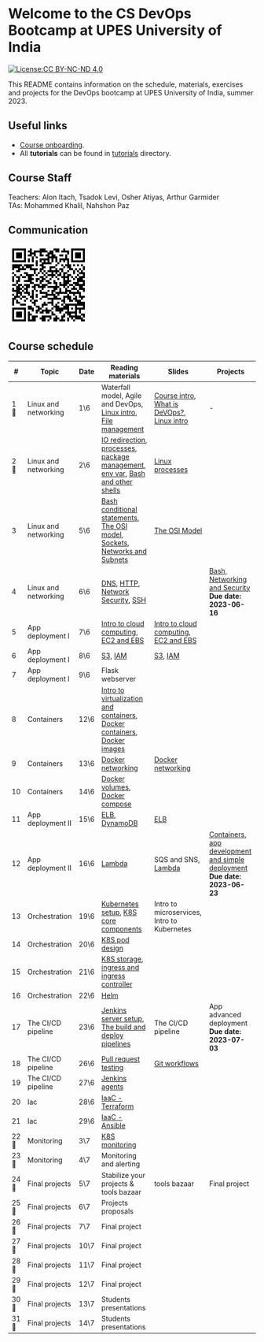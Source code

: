 # Welcome to the CS DevOps Bootcamp at UPES University of India

[![License:CC BY-NC-ND 4.0](https://img.shields.io/badge/License-CC%20BY--NC--ND%204.0-lightgrey.svg)](https://creativecommons.org/licenses/by-nc-nd/4.0/)

This README contains information on the schedule, materials, exercises and projects for the DevOps bootcamp at UPES University of India, summer 2023.

## Useful links

- [Course onboarding](onboarding.md).
- All **tutorials** can be found in [tutorials](tutorials) directory.

## Course Staff

Teachers: Alon Itach, Tsadok Levi, Osher Atiyas, Arthur Garmider       
TAs: Mohammed Khalil, Nahshon Paz 

## Communication 

![](.img/slack.png)

## Course schedule

| #     | Topic                | Date   | Reading materials                                                                                                                                                                                                                                                             | Slides                                                                                                                                                                                                                                                           | Projects                                                                                                      |
|-------|----------------------|--------|-------------------------------------------------------------------------------------------------------------------------------------------------------------------------------------------------------------------------------------------------------------------------------|------------------------------------------------------------------------------------------------------------------------------------------------------------------------------------------------------------------------------------------------------------------|---------------------------------------------------------------------------------------------------------------|
| 1 🤝  | Linux and networking |  	1\6  | Waterfall model, Agile and DevOps, [Linux intro](tutorials/linux_intro.md), [File management](tutorials/linux_file_management.md)                                                                                                                                             | [Course intro](https://alonitac.github.io/DevOpsBootcampUPES/slides/intro.html), [What is DeVOps?](https://alonitac.github.io/DevOpsBootcampUPES/slides/whatisdevops.html), [Linux intro](https://alonitac.github.io/DevOpsBootcampUPES/slides/linux_intro.html) | -                                                                                                             |
| 2 🤝  | Linux and networking |  	2\6  | [IO redirection](tutorials/linux_io_redirection.md), [processes](tutorials/linux_processes.md), [package management](tutorials/linux_package_management.md), [env var](tutorials/linux_environment_variables.md), [Bash and other shells](tutorials/bash_and_other_shells.md) | [Linux processes](https://alonitac.github.io/DevOpsBootcampUPES/slides/linux_processes.html)                                                                                                                                                                     |                                                                                                               |
| 3     | Linux and networking |  5\6   | [Bash conditional statements](tutorials/bash_conditional_statements.md), [The OSI model](tutorials/networking_OSI_model.md), [Sockets](tutorials/networking_linux_sockets.md), [Networks and Subnets](tutorials/networking_computer_nets.md)                                  | [The OSI Model](https://alonitac.github.io/DevOpsBootcampUPES/slides/networking_OSI_model.html)                                                                                                                                                                  |                                                                                                               |
| 4     | Linux and networking |  6\6   | [DNS](tutorials/networking_dns.md), [HTTP](tutorials/networking_http.md),  [Network Security](tutorials/networking_security.md), [SSH](tutorials/networking_ssh.md)                                                                                                           |                                                                                                                                                                                                                                                                  | [Bash, Networking and Security](projects/bash_networking_security) <br> **Due date: 2023-06-16**              | 
| 5     | App deployment I     |  7\6   | [Intro to cloud computing](tutorials/aws_intro.md), [EC2 and EBS](tutorials/aws_ec2_ebs.md)                                                                                                                                                                                   | [Intro to cloud computing](https://alonitac.github.io/DevOpsBootcampUPES/slides/aws_intro.html), [EC2 and EBS](https://alonitac.github.io/DevOpsBootcampUPES/slides/aws_ec2_ebs.html)                                                                            |                                                                                                               |
| 6     | App deployment I     |  8\6   | [S3](tutorials/aws_s3.md), [IAM](tutorials/aws_iam.md)                                                                                                                                                                                                                        | [S3](https://alonitac.github.io/DevOpsBootcampUPES/slides/aws_s3.html), [IAM](https://alonitac.github.io/DevOpsBootcampUPES/slides/aws_iam.html)                                                                                                                 |                                                                                                               |
| 7     | App deployment I     |  9\6   | Flask webserver                                                                                                                                                                                                                                                               |                                                                                                                                                                                                                                                                  |                                                                                                               |
| 8     | Containers           |  12\6  | [Intro to virtualization and containers](tutorials/docker_intro.md), [Docker containers](tutorials/docker_containers.md), [Docker images](tutorials/docker_images.md)                                                                                                         |                                                                                                                                                                                                                                                                  |                                                                                                               |
| 9     | Containers           |  13\6  | [Docker networking](tutorials/docker_networking.md)                                                                                                                                                                                                                           | [Docker networking](https://alonitac.github.io/DevOpsBootcampUPES/slides/docker_networking.html)                                                                                                                                                                 |                                                                                                               |
| 10    | Containers           |  14\6  | [Docker volumes](tutorials/docker_volumes.md), [Docker compose](tutorials/docker_compose.md)                                                                                                                                                                                  |                                                                                                                                                                                                                                                                  |                                                                                                               |
| 11    | App deployment II    |  15\6  | [ELB](tutorials/aws_elb.md), [DynamoDB](tutorials/aws_dynamodb.md)                                                                                                                                                                                                            | [ELB](https://alonitac.github.io/DevOpsBootcampUPES/slides/aws_elb.html)                                                                                                                                                                                         |                                                                                                               |
| 12    | App deployment II    |  16\6  | [Lambda](tutorials/aws_lambda.md)                                                                                                                                                                                                                                             | SQS and SNS, [Lambda](https://alonitac.github.io/DevOpsBootcampUPES/slides/aws_lambda.html)                                                                                                                                                                      | [Containers, app development and simple deployment](projects/app_development_I) <br> **Due date: 2023-06-23** |
| 13    | Orchestration        |  19\6  | [Kubernetes setup](tutorials/k8s_setup.md), [K8S core components](tutorials/k8s_core.md)                                                                                                                                                                                      | Intro to microservices, Intro to Kubernetes                                                                                                                                                                                                                      |                                                                                                               |
| 14    | Orchestration        |  20\6  | [K8S pod design](tutorials/k8s_pod_design.md)                                                                                                                                                                                                                                 |                                                                                                                                                                                                                                                                  |                                                                                                               |
| 15    | Orchestration        |  21\6  | [K8S storage](tutorials/k8s_storage.md), [ingress and ingress controller](tutorials/k8s_ingress.md)                                                                                                                                                                           |                                                                                                                                                                                                                                                                  |                                                                                                               | 
| 16    | Orchestration        |  22\6  | [Helm](tutorials/k8s_helm.md)                                                                                                                                                                                                                                                 |                                                                                                                                                                                                                                                                  |                                                                                                               |
| 17    | The CI/CD pipeline   |  23\6  | [Jenkins server setup](tutorials/jenkins_setup.md), [The build and deploy pipelines](tutorials/jenkins_build_and_deploy.md)                                                                                                                                                   | The CI/CD pipeline                                                                                                                                                                                                                                               | App advanced deployment<br>**Due date: 2023-07-03**                                                           |
| 18    | The CI/CD pipeline   |  26\6  | [Pull request testing](tutorials/jenkins_pr_testing.md)                                                                                                                                                                                                                       | [Git workflows](tutorials/git_workflows.md)                                                                                                                                                                                                                      |                                                                                                               |
| 19    | The CI/CD pipeline   |  27\6  | [Jenkins agents](tutorials/jenkins_agents.md)                                                                                                                                                                                                                                 |                                                                                                                                                                                                                                                                  |                                                                                                               |
| 20    | Iac                  |  28\6  | [IaaC - Terraform](tutorials/IaC_terraform.md)                                                                                                                                                                                                                                |                                                                                                                                                                                                                                                                  |                                                                                                               |
| 21    | Iac                  |  29\6  | [IaaC - Ansible]()                                                                                                                                                                                                                                                            |                                                                                                                                                                                                                                                                  |                                                                                                               |
| 22 🤝 | Monitoring           |  	3\7  | [K8S monitoring]()                                                                                                                                                                                                                                                            |                                                                                                                                                                                                                                                                  |                                                                                                               |
| 23 🤝 | Monitoring           |  	4\7  | Monitoring and alerting                                                                                                                                                                                                                                                       |                                                                                                                                                                                                                                                                  |                                                                                                               |
| 24 🤝 | Final projects       |  	5\7  | Stabilize your projects & tools bazaar                                                                                                                                                                                                                                        | tools bazaar                                                                                                                                                                                                                                                     | Final project                                                                                                 | 
| 25 🤝 | Final projects       |  	6\7  | Projects proposals                                                                                                                                                                                                                                                            |                                                                                                                                                                                                                                                                  |                                                                                                               |
| 26 🤝 | Final projects       |  	7\7  | Final project                                                                                                                                                                                                                                                                 |                                                                                                                                                                                                                                                                  |                                                                                                               |
| 27 🤝 | Final projects       |  	10\7 | Final project                                                                                                                                                                                                                                                                 |                                                                                                                                                                                                                                                                  |                                                                                                               |
| 28 🤝 | Final projects       |  	11\7 | Final project                                                                                                                                                                                                                                                                 |                                                                                                                                                                                                                                                                  |                                                                                                               |
| 29 🤝 | Final projects       |  	12\7 | Final project                                                                                                                                                                                                                                                                 |                                                                                                                                                                                                                                                                  |                                                                                                               |
| 30 🤝 | Final projects       |  	13\7 | Students presentations                                                                                                                                                                                                                                                        |                                                                                                                                                                                                                                                                  |                                                                                                               |
| 31 🤝 | Final projects       |  	14\7 | Students presentations                                                                                                                                                                                                                                                        |                                                                                                                                                                                                                                                                  |                                                                                                               |





